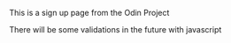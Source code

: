 This is a sign up page from the Odin Project

There will be some validations in the future with javascript
